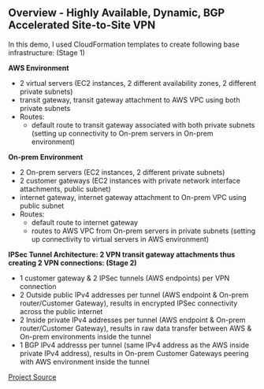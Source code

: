 
## Overview - Highly Available, Dynamic, BGP Accelerated Site-to-Site VPN

In this demo, I used CloudFormation templates to create following base infrastructure: (Stage 1)

**AWS Environment**
* 2 virtual servers (EC2 instances, 2 different availability zones, 2 different private subnets)
* transit gateway, transit gateway attachment to AWS VPC using both private subnets
* Routes:
  * default route to transit gateway associated with both private subnets (setting up connectivity to On-prem servers in On-prem environment)

**On-prem Environment**
* 2 On-prem servers (EC2 instances, 2 different private subnets)
* 2 customer gateways (EC2 instances with private network interface attachments, public subnet)
* internet gateway, internet gateway attachment to On-prem VPC using public subnet
* Routes:
  * default route to internet gateway
  * routes to AWS VPC from On-prem servers in private subnets (setting up connectivity to virtual servers in AWS environment)

**IPSec Tunnel Architecture: 2 VPN transit gateway attachments thus creating 2 VPN connections: (Stage 2)**
* 1 customer gateway & 2 IPSec tunnels (AWS endpoints) per VPN connection
* 2 Outside public IPv4 addresses per tunnel (AWS endpoint & On-prem router/Customer Gateway), results in encrypted IPSec connectivity across the public internet
* 2 Inside private IPv4 addresses per tunnel (AWS endpoint & On-prem router/Customer Gateway), results in raw data transfer between AWS & On-prem environments inside the tunnel
* 1 BGP IPv4 addresss per tunnel (same IPv4 address as the AWS inside private IPv4 address), results in On-prem Customer Gateways peering with AWS environment inside the tunnel  

[Project Source](https://github.com/acantril/learn-cantrill-io-labs/blob/master/AWS_HYBRID_AdvancedVPN/readme.md)
